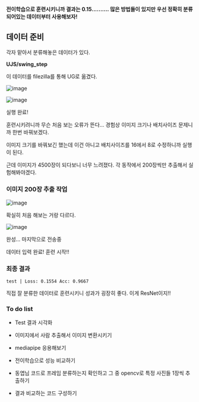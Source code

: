 #### 전이학습으로 훈련시키니까 결과는 0.15.......... 많은 방법들이 있지만 우선 정확히 분류되어있는 데이터부터 사용해보자!

## 데이터 준비

각자 맡아서 분류해놓은 데이터가 있다.

**UJS/swing_step**

이 데이터를 filezilla를 통해 UG로 옮겼다.

![image](https://user-images.githubusercontent.com/84713532/228208101-426ba8cb-18d5-49cf-ab94-8ae77c881fe5.png)

![image](https://user-images.githubusercontent.com/84713532/228208194-68932ed4-480c-4273-a930-08824db6d3f0.png)

실행 완료!

훈련시키려니까 무슨 처음 보는 오류가 뜬다... 경험상 이미지 크기나 배치사이즈 문제니까 한번 바꿔보겠다.

이미지 크기를 바꿔보긴 했는데 이건 아니고 배치사이즈를 16에서 8로 수정하니까 실행이 된다.

근데 이미지가 4500장이 되다보니 너무 느려졌다. 각 동작에서 200장씩만 추출해서 실험해봐야겠다.

### 이미지 200장 추출 작업

![image](https://user-images.githubusercontent.com/84713532/228212810-aa4a81ba-594e-4292-af1f-d39a0660e6f3.png)

확실히 처음 해보는 거랑 다르다.

![image](https://user-images.githubusercontent.com/84713532/228215093-4203a0d8-2d35-4f1b-b916-2708e22201ab.png)

완성... 마지막으로 전송중

데이터 입력 완료! 훈련 시작!!

### 최종 결과

```
test | Loss: 0.1554 Acc: 0.9667
```

직접 잘 분류한 데이터로 훈련시키니 성과가 굉장히 좋다. 이게 ResNet이지!!

### To do list

- Test 결과 시각화
- 이미지에서 사람 추출해서 이미지 변환시키기
- mediapipe 응용해보기
- 전이학습으로 성능 비교하기

- 동엽님 코드로 프레임 분류하는지 확인하고 그 중 opencv로 특정 사진들 1장씩 추출하기
- 결과 비교하는 코드 구성하기
